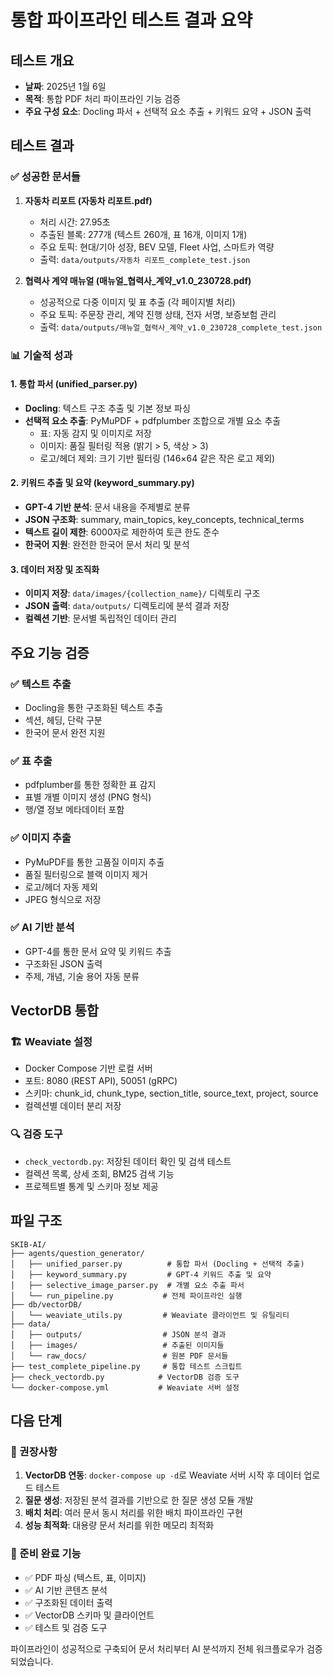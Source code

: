 # 통합 파이프라인 테스트 결과 요약

## 테스트 개요
- **날짜**: 2025년 1월 6일
- **목적**: 통합 PDF 처리 파이프라인 기능 검증
- **주요 구성 요소**: Docling 파서 + 선택적 요소 추출 + 키워드 요약 + JSON 출력

## 테스트 결과

### ✅ 성공한 문서들
1. **자동차 리포트 (자동차 리포트.pdf)**
   - 처리 시간: 27.95초
   - 추출된 블록: 277개 (텍스트 260개, 표 16개, 이미지 1개)
   - 주요 토픽: 현대/기아 성장, BEV 모델, Fleet 사업, 스마트카 역량
   - 출력: `data/outputs/자동차 리포트_complete_test.json`

2. **협력사 계약 매뉴얼 (매뉴얼_협력사_계약_v1.0_230728.pdf)**
   - 성공적으로 다중 이미지 및 표 추출 (각 페이지별 처리)
   - 주요 토픽: 주문장 관리, 계약 진행 상태, 전자 서명, 보증보험 관리
   - 출력: `data/outputs/매뉴얼_협력사_계약_v1.0_230728_complete_test.json`

### 📊 기술적 성과

#### 1. 통합 파서 (unified_parser.py)
- **Docling**: 텍스트 구조 추출 및 기본 정보 파싱
- **선택적 요소 추출**: PyMuPDF + pdfplumber 조합으로 개별 요소 추출
  - 표: 자동 감지 및 이미지로 저장
  - 이미지: 품질 필터링 적용 (밝기 > 5, 색상 > 3)
  - 로고/헤더 제외: 크기 기반 필터링 (146×64 같은 작은 로고 제외)

#### 2. 키워드 추출 및 요약 (keyword_summary.py)
- **GPT-4 기반 분석**: 문서 내용을 주제별로 분류
- **JSON 구조화**: summary, main_topics, key_concepts, technical_terms
- **텍스트 길이 제한**: 6000자로 제한하여 토큰 한도 준수
- **한국어 지원**: 완전한 한국어 문서 처리 및 분석

#### 3. 데이터 저장 및 조직화
- **이미지 저장**: `data/images/{collection_name}/` 디렉토리 구조
- **JSON 출력**: `data/outputs/` 디렉토리에 분석 결과 저장
- **컬렉션 기반**: 문서별 독립적인 데이터 관리

## 주요 기능 검증

### ✅ 텍스트 추출
- Docling을 통한 구조화된 텍스트 추출
- 섹션, 헤딩, 단락 구분
- 한국어 문서 완전 지원

### ✅ 표 추출
- pdfplumber를 통한 정확한 표 감지
- 표별 개별 이미지 생성 (PNG 형식)
- 행/열 정보 메타데이터 포함

### ✅ 이미지 추출  
- PyMuPDF를 통한 고품질 이미지 추출
- 품질 필터링으로 블랙 이미지 제거
- 로고/헤더 자동 제외
- JPEG 형식으로 저장

### ✅ AI 기반 분석
- GPT-4를 통한 문서 요약 및 키워드 추출
- 구조화된 JSON 출력
- 주제, 개념, 기술 용어 자동 분류

## VectorDB 통합

### 🏗️ Weaviate 설정
- Docker Compose 기반 로컬 서버
- 포트: 8080 (REST API), 50051 (gRPC)
- 스키마: chunk_id, chunk_type, section_title, source_text, project, source
- 컬렉션별 데이터 분리 저장

### 🔍 검증 도구
- `check_vectordb.py`: 저장된 데이터 확인 및 검색 테스트
- 컬렉션 목록, 상세 조회, BM25 검색 기능
- 프로젝트별 통계 및 스키마 정보 제공

## 파일 구조

```
SKIB-AI/
├── agents/question_generator/
│   ├── unified_parser.py          # 통합 파서 (Docling + 선택적 추출)
│   ├── keyword_summary.py         # GPT-4 키워드 추출 및 요약
│   ├── selective_image_parser.py  # 개별 요소 추출 파서
│   └── run_pipeline.py           # 전체 파이프라인 실행
├── db/vectorDB/
│   └── weaviate_utils.py         # Weaviate 클라이언트 및 유틸리티
├── data/
│   ├── outputs/                  # JSON 분석 결과
│   ├── images/                   # 추출된 이미지들
│   └── raw_docs/                 # 원본 PDF 문서들
├── test_complete_pipeline.py     # 통합 테스트 스크립트
├── check_vectordb.py            # VectorDB 검증 도구
└── docker-compose.yml           # Weaviate 서버 설정
```

## 다음 단계

### 🎯 권장사항
1. **VectorDB 연동**: `docker-compose up -d`로 Weaviate 서버 시작 후 데이터 업로드 테스트
2. **질문 생성**: 저장된 분석 결과를 기반으로 한 질문 생성 모듈 개발
3. **배치 처리**: 여러 문서 동시 처리를 위한 배치 파이프라인 구현
4. **성능 최적화**: 대용량 문서 처리를 위한 메모리 최적화

### 🚀 준비 완료 기능
- ✅ PDF 파싱 (텍스트, 표, 이미지)
- ✅ AI 기반 콘텐츠 분석
- ✅ 구조화된 데이터 출력
- ✅ VectorDB 스키마 및 클라이언트
- ✅ 테스트 및 검증 도구

파이프라인이 성공적으로 구축되어 문서 처리부터 AI 분석까지 전체 워크플로우가 검증되었습니다.
